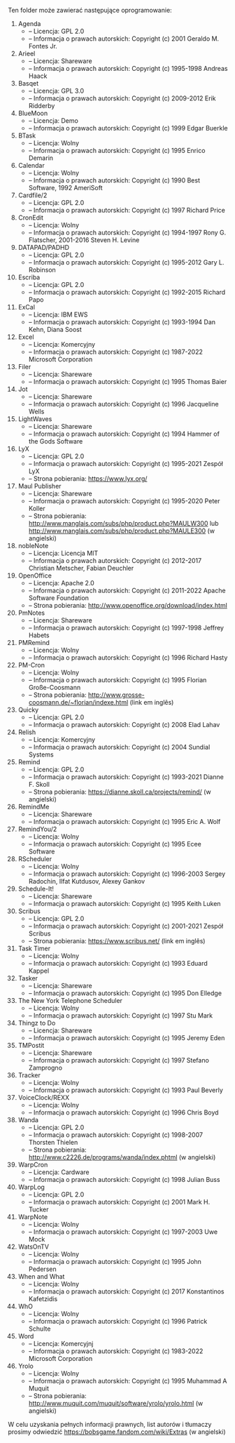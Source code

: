 Ten folder może zawierać następujące oprogramowanie:

1. Agenda
   - – Licencja: GPL 2.0
   - – Informacja o prawach autorskich: Copyright (c) 2001 Geraldo M. Fontes Jr.
2. Arieel
   - – Licencja: Shareware
   - – Informacja o prawach autorskich: Copyright (c) 1995-1998 Andreas Haack
3. Basqet
   - – Licencja: GPL 3.0
   - – Informacja o prawach autorskich: Copyright (c) 2009-2012 Erik Ridderby
4. BlueMoon
   - – Licencja: Demo
   - – Informacja o prawach autorskich: Copyright (c) 1999 Edgar Buerkle
5. BTask
   - – Licencja: Wolny
   - – Informacja o prawach autorskich: Copyright (c) 1995 Enrico Demarin
6. Calendar
   - – Licencja: Wolny
   - – Informacja o prawach autorskich: Copyright (c) 1990 Best Software, 1992 AmeriSoft
7. Cardfile/2
   - – Licencja: GPL 2.0
   - – Informacja o prawach autorskich: Copyright (c) 1997 Richard Price
8. CronEdit
   - – Licencja: Wolny
   - – Informacja o prawach autorskich: Copyright (c) 1994-1997 Rony G. Flatscher, 2001-2016 Steven H. Levine
9. DATAPAD/PADHD
   - – Licencja: GPL 2.0
   - – Informacja o prawach autorskich: Copyright (c) 1995-2012 Gary L. Robinson
10. Escriba
    - – Licencja: GPL 2.0
    - – Informacja o prawach autorskich: Copyright (c) 1992-2015 Richard Papo
11. ExCal
    - – Licencja: IBM EWS
    - – Informacja o prawach autorskich: Copyright (c) 1993-1994 Dan Kehn, Diana Soost
12. Excel
    - – Licencja: Komercyjny
    - – Informacja o prawach autorskich: Copyright (c) 1987-2022 Microsoft Corporation
13. Filer
    - – Licencja: Shareware
    - – Informacja o prawach autorskich: Copyright (c) 1995 Thomas Baier
14. Jot
    - – Licencja: Shareware
    - – Informacja o prawach autorskich: Copyright (c) 1996 Jacqueline Wells
15. LightWaves
    - – Licencja: Shareware
    - – Informacja o prawach autorskich: Copyright (c) 1994 Hammer of the Gods Software
16. LyX
    - – Licencja: GPL 2.0
    - – Informacja o prawach autorskich: Copyright (c) 1995-2021 Zespół LyX
    - – Strona pobierania: https://www.lyx.org/
17. Maul Publisher
    - – Licencja: Shareware
    - – Informacja o prawach autorskich: Copyright (c) 1995-2020 Peter Koller
    - – Strona pobierania: http://www.manglais.com/subs/php/product.php?MAULW300 lub http://www.manglais.com/subs/php/product.php?MAULE300 (w angielski)
18. nobleNote
    - – Licencja: Licencja MIT
    - – Informacja o prawach autorskich: Copyright (c) 2012-2017 Christian Metscher, Fabian Deuchler
19. OpenOffice
    - – Licencja: Apache 2.0
    - – Informacja o prawach autorskich: Copyright (c) 2011-2022 Apache Software Foundation
    - – Strona pobierania: http://www.openoffice.org/download/index.html
20. PmNotes
    - – Licencja: Shareware
    - – Informacja o prawach autorskich: Copyright (c) 1997-1998 Jeffrey Habets
21. PMRemind
    - – Licencja: Wolny
    - – Informacja o prawach autorskich: Copyright (c) 1996 Richard Hasty
22. PM-Cron
    - – Licencja: Wolny
    - – Informacja o prawach autorskich: Copyright (c) 1995 Florian Große-Coosmann
    - – Strona pobierania: http://www.grosse-coosmann.de/~florian/indexe.html (link em inglês)
23. Quicky
    - – Licencja: GPL 2.0
    - – Informacja o prawach autorskich: Copyright (c) 2008 Elad Lahav
24. Relish
    - – Licencja: Komercyjny
    - – Informacja o prawach autorskich: Copyright (c) 2004 Sundial Systems
25. Remind
    - – Licencja: GPL 2.0
    - – Informacja o prawach autorskich: Copyright (c) 1993-2021 Dianne F. Skoll
    - – Strona pobierania: https://dianne.skoll.ca/projects/remind/ (w angielski)
26. RemindMe
    - – Licencja: Shareware
    - – Informacja o prawach autorskich: Copyright (c) 1995 Eric A. Wolf
27. RemindYou/2
    - – Licencja: Wolny
    - – Informacja o prawach autorskich: Copyright (c) 1995 Ecee Software
28. RScheduler
    - – Licencja: Wolny
    - – Informacja o prawach autorskich: Copyright (c) 1996-2003 Sergey Radochin, Ilfat Kutdusov, Alexey Gankov
29. Schedule-It!
    - – Licencja: Shareware
    - – Informacja o prawach autorskich: Copyright (c) 1995 Keith Luken
30. Scribus
    - – Licencja: GPL 2.0
    - – Informacja o prawach autorskich: Copyright (c) 2001-2021 Zespół Scribus
    - – Strona pobierania: https://www.scribus.net/ (link em inglês)
31. Task Timer
    - – Licencja: Wolny
    - – Informacja o prawach autorskich: Copyright (c) 1993 Eduard Kappel
32. Tasker
    - – Licencja: Shareware
    - – Informacja o prawach autorskich: Copyright (c) 1995 Don Elledge
33. The New York Telephone Scheduler
    - – Licencja: Wolny
    - – Informacja o prawach autorskich: Copyright (c) 1997 Stu Mark
34. Thingz to Do
    - – Licencja: Shareware
    - – Informacja o prawach autorskich: Copyright (c) 1995 Jeremy Eden
35. TMPostit
    - – Licencja: Shareware
    - – Informacja o prawach autorskich: Copyright (c) 1997 Stefano Zamprogno
36. Tracker
    - – Licencja: Wolny
    - – Informacja o prawach autorskich: Copyright (c) 1993 Paul Beverly
37. VoiceClock/REXX
    - – Licencja: Wolny
    - – Informacja o prawach autorskich: Copyright (c) 1996 Chris Boyd
38. Wanda
    - – Licencja: GPL 2.0
    - – Informacja o prawach autorskich: Copyright (c) 1998-2007 Thorsten Thielen
    - – Strona pobierania: http://www.c2226.de/programs/wanda/index.phtml (w angielski)
39. WarpCron
    - – Licencja: Cardware
    - – Informacja o prawach autorskich: Copyright (c) 1998 Julian Buss
40. WarpLog
    - – Licencja: GPL 2.0
    - – Informacja o prawach autorskich: Copyright (c) 2001 Mark H. Tucker
41. WarpNote
    - – Licencja: Wolny
    - – Informacja o prawach autorskich: Copyright (c) 1997-2003 Uwe Mock
42. WatsOnTV
    - – Licencja: Wolny
    - – Informacja o prawach autorskich: Copyright (c) 1995 John Pedersen
43. When and What
    - – Licencja: Wolny
    - – Informacja o prawach autorskich: Copyright (c) 2017 Konstantinos Kafetzidis
44. WhO
    - – Licencja: Wolny
    - – Informacja o prawach autorskich: Copyright (c) 1996 Patrick Schulte
45. Word
    - – Licencja: Komercyjnj
    - – Informacja o prawach autorskich: Copyright (c) 1983-2022 Microsoft Corporation
46. Yrolo
    - – Licencja: Wolny
    - – Informacja o prawach autorskich: Copyright (c) 1995 Muhammad A Muquit
    - – Strona pobierania: http://www.muquit.com/muquit/software/yrolo/yrolo.html (w angielski)

W celu uzyskania pełnych informacji prawnych, list autorów i tłumaczy prosimy odwiedzić https://bobsgame.fandom.com/wiki/Extras (w angielski)
